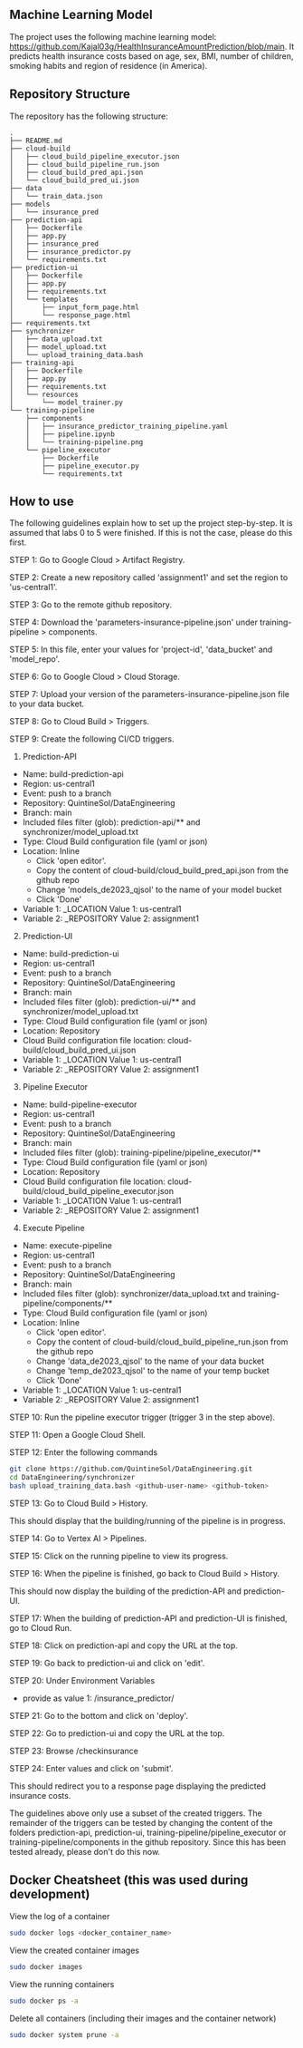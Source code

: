## Machine Learning Model

The project uses the following machine learning model: https://github.com/Kajal03g/HealthInsuranceAmountPrediction/blob/main. It predicts health insurance costs based on age, sex, BMI, number of children, smoking habits and region of residence (in America). 

## Repository Structure

The repository has the following structure:

```
.
├── README.md
├── cloud-build
│   ├── cloud_build_pipeline_executor.json
│   ├── cloud_build_pipeline_run.json
│   ├── cloud_build_pred_api.json
│   └── cloud_build_pred_ui.json
├── data
│   └── train_data.json
├── models
│   └── insurance_pred
├── prediction-api
│   ├── Dockerfile
│   ├── app.py
│   ├── insurance_pred
│   ├── insurance_predictor.py
│   └── requirements.txt
├── prediction-ui
│   ├── Dockerfile
│   ├── app.py
│   ├── requirements.txt
│   └── templates
│       ├── input_form_page.html
│       └── response_page.html
├── requirements.txt
├── synchronizer
│   ├── data_upload.txt
│   ├── model_upload.txt
│   └── upload_training_data.bash
├── training-api
│   ├── Dockerfile
│   ├── app.py
│   ├── requirements.txt
│   └── resources
│       └── model_trainer.py
└── training-pipeline
    ├── components
    │   ├── insurance_predictor_training_pipeline.yaml
    │   ├── pipeline.ipynb
    │   └── training-pipeline.png
    └── pipeline_executor
        ├── Dockerfile
        ├── pipeline_executor.py
        └── requirements.txt
```

## How to use

The following guidelines explain how to set up the project step-by-step. It is assumed that labs 0 to 5 were finished. If this is not the case, please do this first.

STEP 1: Go to Google Cloud > Artifact Registry.

STEP 2: Create a new repository called 'assignment1' and set the region to 'us-central1'.

STEP 3: Go to the remote github repository.

STEP 4: Download the 'parameters-insurance-pipeline.json' under training-pipeline > components.

STEP 5: In this file, enter your values for 'project-id', 'data_bucket' and 'model_repo'.

STEP 6: Go to Google Cloud > Cloud Storage.

STEP 7: Upload your version of the parameters-insurance-pipeline.json file to your data bucket.

STEP 8: Go to Cloud Build > Triggers.

STEP 9: Create the following CI/CD triggers.

1. Prediction-API
- Name: build-prediction-api
- Region: us-central1
- Event: push to a branch
- Repository: QuintineSol/DataEngineering
- Branch: main
- Included files filter (glob): prediction-api/**   and   synchronizer/model_upload.txt
- Type: Cloud Build configuration file (yaml or json)
- Location: Inline
    - Click 'open editor'.
    - Copy the content of cloud-build/cloud_build_pred_api.json from the github repo
    - Change 'models_de2023_qjsol' to the name of your model bucket
    - Click 'Done'
- Variable 1: _LOCATION      Value 1: us-central1
- Variable 2: _REPOSITORY    Value 2: assignment1

2. Prediction-UI
- Name: build-prediction-ui
- Region: us-central1
- Event: push to a branch
- Repository: QuintineSol/DataEngineering
- Branch: main
- Included files filter (glob): prediction-ui/**   and   synchronizer/model_upload.txt
- Type: Cloud Build configuration file (yaml or json)
- Location: Repository
- Cloud Build configuration file location: cloud-build/cloud_build_pred_ui.json
- Variable 1: _LOCATION      Value 1: us-central1
- Variable 2: _REPOSITORY    Value 2: assignment1

3. Pipeline Executor
- Name: build-pipeline-executor
- Region: us-central1
- Event: push to a branch
- Repository: QuintineSol/DataEngineering
- Branch: main
- Included files filter (glob): training-pipeline/pipeline_executor/**
- Type: Cloud Build configuration file (yaml or json)
- Location: Repository
- Cloud Build configuration file location: cloud-build/cloud_build_pipeline_executor.json
- Variable 1: _LOCATION      Value 1: us-central1
- Variable 2: _REPOSITORY    Value 2: assignment1

4. Execute Pipeline
- Name: execute-pipeline
- Region: us-central1
- Event: push to a branch
- Repository: QuintineSol/DataEngineering
- Branch: main
- Included files filter (glob): synchronizer/data_upload.txt     and     training-pipeline/components/**
- Type: Cloud Build configuration file (yaml or json)
- Location: Inline
    - Click 'open editor'.
    - Copy the content of cloud-build/cloud_build_pipeline_run.json from the github repo
    - Change 'data_de2023_qjsol' to the name of your data bucket
    - Change 'temp_de2023_qjsol' to the name of your temp bucket
    - Click 'Done'
- Variable 1: _LOCATION      Value 1: us-central1
- Variable 2: _REPOSITORY    Value 2: assignment1

STEP 10: Run the pipeline executor trigger (trigger 3 in the step above).

STEP 11: Open a Google Cloud Shell.

STEP 12: Enter the following commands
```bash
git clone https://github.com/QuintineSol/DataEngineering.git
cd DataEngineering/synchronizer
bash upload_training_data.bash <github-user-name> <github-token>
```

STEP 13: Go to Cloud Build > History.

This should display that the building/running of the pipeline is in progress.

STEP 14: Go to Vertex AI > Pipelines.

STEP 15: Click on the running pipeline to view its progress.

STEP 16: When the pipeline is finished, go back to Cloud Build > History. 

This should now display the building of the prediction-API and prediction-UI.

STEP 17: When the building of prediction-API and prediction-UI is finished, go to Cloud Run.

STEP 18: Click on prediction-api and copy the URL at the top.

STEP 19: Go back to prediction-ui and click on 'edit'.

STEP 20: Under Environment Variables
- provide as value 1: <prediction-api-url>/insurance_predictor/

STEP 21: Go to the bottom and click on 'deploy'.

STEP 22: Go to prediction-ui and copy the URL at the top.

STEP 23: Browse <prediction-ui-url>/checkinsurance

STEP 24: Enter values and click on 'submit'.

This should redirect you to a response page displaying the predicted insurance costs.

The guidelines above only use a subset of the created triggers. The remainder of the triggers can be tested by changing the content of the folders prediction-api, prediction-ui, training-pipeline/pipeline_executor or training-pipeline/components in the github repository. Since this has been tested already, please don't do this now.

## Docker Cheatsheet (this was used during development)
View the log of a container
```bash
sudo docker logs <docker_container_name>
```

View the created container images
```bash
sudo docker images
```

View the running containers
```bash
sudo docker ps -a
```

Delete all containers (including their images and the container network)
```bash
sudo docker system prune -a 
```
